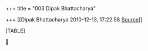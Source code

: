 +++
title = "003 Dipak Bhattacharya"

+++
[[Dipak Bhattacharya	2010-12-13, 17:22:58 [Source](https://groups.google.com/g/bvparishat/c/KynLtHRPA68)]]



[TABLE]



